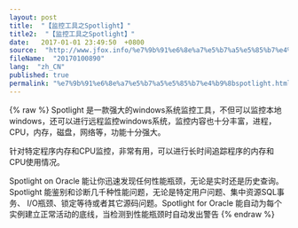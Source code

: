 ```yaml
---
layout: post
title:  "【监控工具之Spotlight】"
title2:  "【监控工具之Spotlight】"
date:   2017-01-01 23:49:50  +0800
source:  "http://www.jfox.info/%e7%9b%91%e6%8e%a7%e5%b7%a5%e5%85%b7%e4%b9%8bspotlight.html"
fileName:  "20170100890"
lang:  "zh_CN"
published: true
permalink: "%e7%9b%91%e6%8e%a7%e5%b7%a5%e5%85%b7%e4%b9%8bspotlight.html"
---
```

{% raw %}
Spotlight 是一款强大的windows系统监控工具，不但可以监控本地windows，还可以进行远程监控windows系统，监控内容也十分丰富，进程，CPU，内存，磁盘，网络等，功能十分强大。

针对特定程序内存和CPU监控，非常有用，可以进行长时间追踪程序的内存和CPU使用情况。

Spotlight on Oracle 能让你迅速发现任何性能瓶颈，无论是实时还是历史查询。Spotlight 能鉴别和诊断几千种性能问题，无论是特定用户问题、集中资源SQL事务、 I/O瓶颈、锁定等待或者其它源码问题。Spotlight for Oracle 能自动为每个实例建立正常活动的底线，当检测到性能瓶颈时自动发出警告
{% endraw %}
